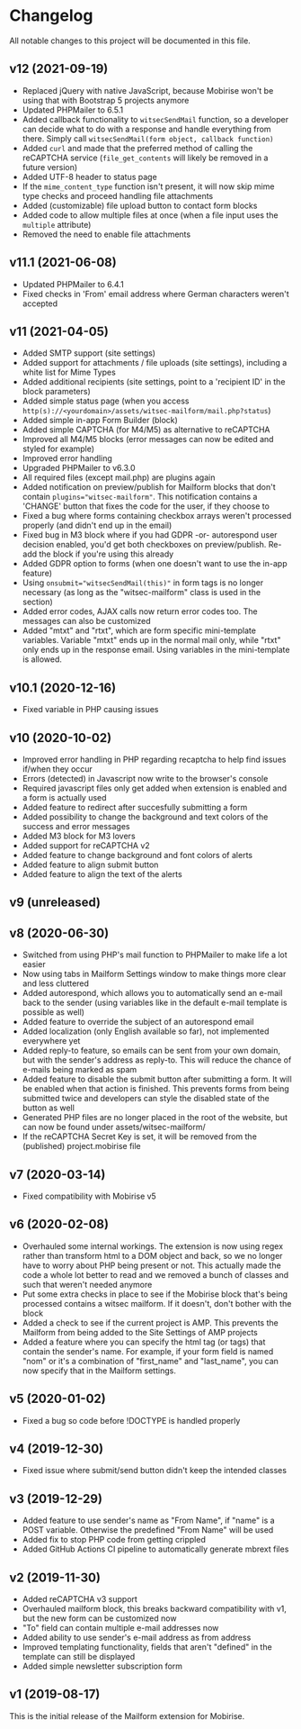 # Changelog

All notable changes to this project will be documented in this file.

## v12 (2021-09-19)

- Replaced jQuery with native JavaScript, because Mobirise won't be using that with Bootstrap 5 projects anymore
- Updated PHPMailer to 6.5.1
- Added callback functionality to `witsecSendMail` function, so a developer can decide what to do with a response and handle everything from there. Simply call `witsecSendMail(form object, callback function)`
- Added `curl` and made that the preferred method of calling the reCAPTCHA service (`file_get_contents` will likely be removed in a future version)
- Added UTF-8 header to status page
- If the `mime_content_type` function isn't present, it will now skip mime type checks and proceed handling file attachments
- Added (customizable) file upload button to contact form blocks
- Added code to allow multiple files at once (when a file input uses the `multiple` attribute)
- Removed the need to enable file attachments

## v11.1 (2021-06-08)

- Updated PHPMailer to 6.4.1
- Fixed checks in 'From' email address where German characters weren't accepted

## v11 (2021-04-05)

- Added SMTP support (site settings)
- Added support for attachments / file uploads (site settings), including a white list for Mime Types
- Added additional recipients (site settings, point to a 'recipient ID' in the block parameters)
- Added simple status page (when you access `http(s)://<yourdomain>/assets/witsec-mailform/mail.php?status`)
- Added simple in-app Form Builder (block)
- Added simple CAPTCHA (for M4/M5) as alternative to reCAPTCHA
- Improved all M4/M5 blocks (error messages can now be edited and styled for example)
- Improved error handling
- Upgraded PHPMailer to v6.3.0
- All required files (except mail.php) are plugins again
- Added notification on preview/publish for Mailform blocks that don't contain `plugins="witsec-mailform"`. This notification contains a 'CHANGE' button that fixes the code for the user, if they choose to
- Fixed a bug where forms containing checkbox arrays weren't processed properly (and didn't end up in the email)
- Fixed bug in M3 block where if you had GDPR -or- autorespond user decision enabled, you'd get both checkboxes on preview/publish. Re-add the block if you're using this already
- Added GDPR option to forms (when one doesn't want to use the in-app feature)
- Using `onsubmit="witsecSendMail(this)"` in form tags is no longer necessary (as long as the "witsec-mailform" class is used in the section)
- Added error codes, AJAX calls now return error codes too. The messages can also be customized
- Added "mtxt" and "rtxt", which are form specific mini-template variables. Variable "mtxt" ends up in the normal mail only, while "rtxt" only ends up in the response email. Using variables in the mini-template is allowed.

## v10.1 (2020-12-16)

- Fixed variable in PHP causing issues

## v10 (2020-10-02)

- Improved error handling in PHP regarding recaptcha to help find issues if/when they occur
- Errors (detected) in Javascript now write to the browser's console
- Required javascript files only get added when extension is enabled and a form is actually used
- Added feature to redirect after succesfully submitting a form
- Added possibility to change the background and text colors of the success and error messages
- Added M3 block for M3 lovers
- Added support for reCAPTCHA v2
- Added feature to change background and font colors of alerts
- Added feature to align submit button
- Added feature to align the text of the alerts

## v9 (unreleased)

## v8 (2020-06-30)

- Switched from using PHP's mail function to PHPMailer to make life a lot easier
- Now using tabs in Mailform Settings window to make things more clear and less cluttered
- Added autorespond, which allows you to automatically send an e-mail back to the sender (using variables like in the default e-mail template is possible as well)
- Added feature to override the subject of an autorespond email
- Added localization (only English available so far), not implemented everywhere yet
- Added reply-to feature, so emails can be sent from your own domain, but with the sender's address as reply-to. This will reduce the chance of e-mails being marked as spam
- Added feature to disable the submit button after submitting a form. It will be enabled when that action is finished. This prevents forms from being submitted twice and developers can style the disabled state of the button as well
- Generated PHP files are no longer placed in the root of the website, but can now be found under assets/witsec-mailform/
- If the reCAPTCHA Secret Key is set, it will be removed from the (published) project.mobirise file

## v7 (2020-03-14)

- Fixed compatibility with Mobirise v5

## v6 (2020-02-08)

- Overhauled some internal workings. The extension is now using regex rather than transform html to a DOM object and back, so we no longer have to worry about PHP being present or not. This actually made the code a whole lot better to read and we removed a bunch of classes and such that weren't needed anymore
- Put some extra checks in place to see if the Mobirise block that's being processed contains a witsec mailform. If it doesn't, don't bother with the block
- Added a check to see if the current project is AMP. This prevents the Mailform from being added to the Site Settings of AMP projects
- Added a feature where you can specify the html tag (or tags) that contain the sender's name. For example, if your form field is named "nom" or it's a combination of "first_name" and "last_name", you can now specify that in the Mailform settings.

## v5 (2020-01-02)

- Fixed a bug so code before !DOCTYPE is handled properly

## v4 (2019-12-30)

- Fixed issue where submit/send button didn't keep the intended classes

## v3 (2019-12-29)

- Added feature to use sender's name as "From Name", if "name" is a POST variable. Otherwise the predefined "From Name" will be used
- Added fix to stop PHP code from getting crippled
- Added GitHub Actions CI pipeline to automatically generate mbrext files

## v2 (2019-11-30)

- Added reCAPTCHA v3 support
- Overhauled mailform block, this breaks backward compatibility with v1, but the new form can be customized now
- "To" field can contain multiple e-mail addresses now
- Added ability to use sender's e-mail address as from address
- Improved templating functionality, fields that aren't "defined" in the template can still be displayed
- Added simple newsletter subscription form

## v1 (2019-08-17)

This is the initial release of the Mailform extension for Mobirise.